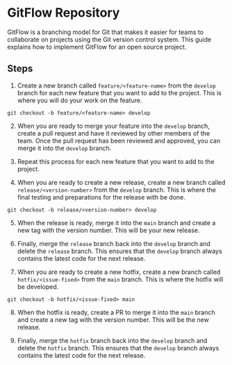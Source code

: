 # GitFlow Repository

GitFlow is a branching model for Git that makes it easier for teams to collaborate on projects using the Git version control system. This guide explains how to implement GitFlow for an open source project.

## Steps
1. Create a new branch called `feature/<feature-name>` from the `develop` branch for each new feature that you want to add to the project. This is where you will do your work on the feature.
~~~
git checkout -b feature/<feature-name> develop
~~~
2. When you are ready to merge your feature into the `develop` branch, create a pull request and have it reviewed by other members of the team. Once the pull request has been reviewed and approved, you can merge it into the `develop` branch.

3. Repeat this process for each new feature that you want to add to the project.

4. When you are ready to create a new release, create a new branch called `release/<version-number>` from the `develop` branch. This is where the final testing and preparations for the release with be done.
~~~
git checkout -b release/<version-number> develop
~~~
5. When the release is ready, merge it into the `main` branch and create a new tag with the version number. This will be your new release.

6. Finally, merge the `release` branch back into the `develop` branch and delete the `release` branch. This ensures that the `develop` branch always contains the latest code for the next release.

7. When you are ready to create a new hotfix, create a new branch called `hotfix/<issue-fixed>` from the `main` branch. This is where the hotfix will be developed.
~~~
git checkout -b hotfix/<issue-fixed> main
~~~
8. When the hotfix is ready, create a PR to merge it into the `main` branch and create a new tag with the version number. This will be the new release.

9. Finally, merge the `hotfix` branch back into the `develop` branch and delete the `hotfix` branch. This ensures that the `develop` branch always contains the latest code for the next release.